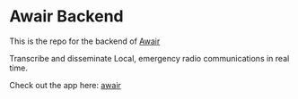 # Awair Backend

This is the repo for the backend of [Awair](../../../awair-webapp)

Transcribe and disseminate Local, emergency radio communications in real time. 

Check out the app here: [awair](http://awair.herokuapp.com) 




